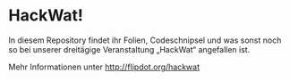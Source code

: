 # HackWat!

In diesem Repository findet ihr Folien, Codeschnipsel und was sonst noch so bei unserer dreitägige Veranstaltung „HackWat“ angefallen ist.

Mehr Informationen unter http://flipdot.org/hackwat
